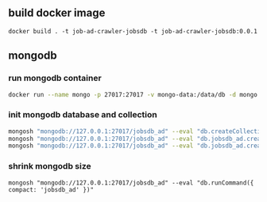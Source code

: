 ## build docker image

```
docker build . -t job-ad-crawler-jobsdb -t job-ad-crawler-jobsdb:0.0.1
```

## mongodb

### run mongodb container

```bash
docker run --name mongo -p 27017:27017 -v mongo-data:/data/db -d mongo:7.0.11
```

### init mongodb database and collection

```bash
mongosh "mongodb://127.0.0.1:27017/jobsdb_ad" --eval "db.createCollection('jobsdb_ad')"
mongosh "mongodb://127.0.0.1:27017/jobsdb_ad" --eval "db.jobsdb_ad.createIndex({ job_id: -1 })"
mongosh "mongodb://127.0.0.1:27017/jobsdb_ad" --eval "db.jobsdb_ad.createIndex({ job_detail_html_fetched: 1 })"
```

### shrink mongodb size

```
mongosh "mongodb://127.0.0.1:27017/jobsdb_ad" --eval "db.runCommand({ compact: 'jobsdb_ad' })"
```
